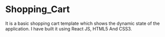 # Shopping_Cart
It is a basic shopping cart template which shows the dynamic state of the application. I have built it using React JS, HTML5 And CSS3.
